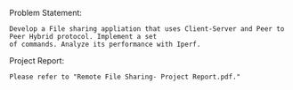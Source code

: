 Problem Statement:

    Develop a File sharing appliation that uses Client-Server and Peer to Peer Hybrid protocol. Implement a set 
    of commands. Analyze its performance with Iperf.
    
Project Report:

    Please refer to "Remote File Sharing- Project Report.pdf."
